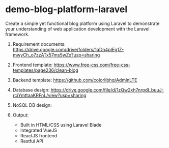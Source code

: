 # demo-blog-platform-laravel
Create a simple yet functional blog platform using Laravel to demonstrate your understanding of web application development with the Laravel framework.

1. Requirement documents: https://drive.google.com/drive/folders/1qDn4pIEg1Z-mwyCh_o7zzATx57ms5wZx?usp=sharing

2. Frontend template: https://www.free-css.com/free-css-templates/page236/clean-blog

3. Backend template: https://github.com/colorlibhq/AdminLTE

4. Database design: https://drive.google.com/file/d/1zQw2xh7nrpdI_buuJ-rciYmttaaKRFnL/view?usp=sharing

5. NoSQL DB design: 

6. Output:

   - Built in HTML/CSS using Laravel Blade
   - Integrated VueJS
   - ReactJS frontend
   - Restful API
   
